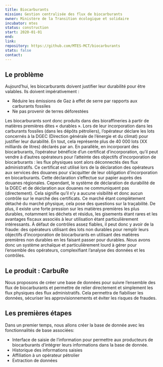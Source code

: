 ```yaml
---
title: Biocarburants
mission: Gestion centralisée des flux de biocarburants
owner: Ministère de la Transition écologique et solidaire
incubator: mtes
status: construction
start: 2020-01-01
end: 
link: 
repository: https://github.com/MTES-MCT/biocarburants
stats: false
contact: 
---
```


## Le problème

Aujourd’hui, les biocarburants doivent justifier leur durabilité pour être valables.
Ils doivent impérativement :
- Réduire les émissions de Gaz à effet de serre par rapports aux carburants fossiles
- Ne pas provenir de terres déforestées

Les biocarburants sont donc produits dans des bioraffineries à partir de matières premières dites « durables ». Lors de leur incorporation dans les carburants fossiles (dans les dépôts pétroliers), l’opérateur déclare les lots concernés à la DGEC (Direction générale de l’énergie et du climat) pour justifier leur durabilité. En tout, cela représente plus de 40 000 lots (XX milliards de litres) déclarés par an. En parallèle, en incorporant des biocarburants, l’opérateur bénéficie d’un certificat d’incorporation, qu’il peut vendre à d’autres opérateurs pour l’atteinte des objectifs d’incorporation de biocarburants : les flux physiques sont alors déconnectés des flux administratifs. Ce certificat est utilisé lors de la déclaration des opérateurs aux services des douanes pour s’acquitter de leur obligation d’incorporation en biocarburants. Cette déclaration s’effectue sur papier auprès des douanes régionales.
Cependant, le système de déclaration de durabilité de la DGEC et de déclaration aux douanes ne communiquent pas (directement). Cela signifie qu’il n’y a aucune visibilité et donc aucun contrôle sur le marché des certificats. Ce marché étant complètement détaché du marché physique, cela pose des questions sur la traçabilité.
De plus, il existe une forte pression sur les matières premières les plus durables, notamment les déchets et résidus, les gisements étant rares et les avantages fiscaux associés à leur utilisation étant particulièrement intéressants. À défaut de contrôles assez fiables, il peut donc y avoir de la fraude: des opérateurs utilisant des lots non durables pour remplir leurs objectifs d’incorporation de biocarburants en utilisant des matières premières non durables en les faisant passer pour durables. 
Nous avons donc un système archaïque et particulièrement lourd à gérer pour l’ensemble des opérateurs, complexifiant l’analyse des données et les contrôles.

## Le produit : CarbuRe

Nous proposons de créer une base de données pour suivre l’ensemble des flux de biocarburants et permettre de relier directement et simplement les flux physiques des flux administratifs. Cela permettra de fiabiliser les données, sécuriser les approvisionnements et éviter les risques de fraudes.


## Les premières étapes

Dans un premier temps, nous allons créer la base de donnée avec les fonctionnalités de base associées:
- Interface de saisie de l’information pour permettre aux producteurs de biocarburants d’intégrer leurs informations dans la base de donnée.
- Historique des informations saisies
- Affiliation à un opérateur pétrolier
- Extraction de données
